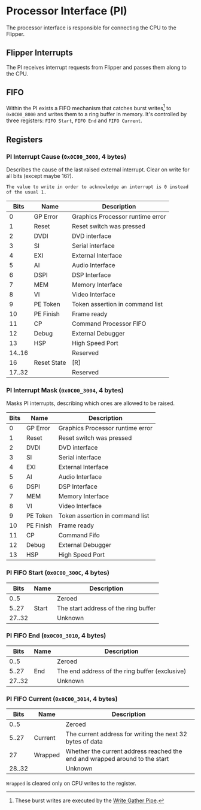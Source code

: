 # Processor Interface (PI)

The processor interface is responsible for connecting the CPU to the Flipper.

## Flipper Interrupts

The PI receives interrupt requests from Flipper and passes them along to the CPU.

## FIFO

Within the PI exists a FIFO mechanism that catches burst writes[^wgp] to `0x0C00_8000` and writes
them to a ring buffer in memory. It's controlled by three registers: `FIFO Start`, `FIFO End` and
`FIFO Current`.

[^wgp]: These burst writes are executed by the [Write Gather Pipe](cpu.md#write-gather-pipe).

## Registers

### PI Interrupt Cause (`0x0C00_3000`, 4 bytes)

Describes the cause of the last raised external interrupt. Clear on write for all bits (except maybe
16?).

```admonish warning
The value to write in order to acknowledge an interrupt is 0 instead of the usual 1.
```

| Bits   | Name        | Description                      |
| ------ | ----------- | -------------------------------- |
| 0      | GP Error    | Graphics Processor runtime error |
| 1      | Reset       | Reset switch was pressed         |
| 2      | DVDI        | DVD interface                    |
| 3      | SI          | Serial interface                 |
| 4      | EXI         | External Interface               |
| 5      | AI          | Audio Interface                  |
| 6      | DSPI        | DSP Interface                    |
| 7      | MEM         | Memory Interface                 |
| 8      | VI          | Video Interface                  |
| 9      | PE Token    | Token assertion in command list  |
| 10     | PE Finish   | Frame ready                      |
| 11     | CP          | Command Processor FIFO           |
| 12     | Debug       | External Debugger                |
| 13     | HSP         | High Speed Port                  |
| 14..16 |             | Reserved                         |
| 16     | Reset State | [R]                              |
| 17..32 |             | Reserved                         |

### PI Interrupt Mask (`0x0C00_3004`, 4 bytes)

Masks PI interrupts, describing which ones are allowed to be raised.

| Bits | Name      | Description                      |
| ---- | --------- | -------------------------------- |
| 0    | GP Error  | Graphics Processor runtime error |
| 1    | Reset     | Reset switch was pressed         |
| 2    | DVDI      | DVD interface                    |
| 3    | SI        | Serial interface                 |
| 4    | EXI       | External Interface               |
| 5    | AI        | Audio Interface                  |
| 6    | DSPI      | DSP Interface                    |
| 7    | MEM       | Memory Interface                 |
| 8    | VI        | Video Interface                  |
| 9    | PE Token  | Token assertion in command list  |
| 10   | PE Finish | Frame ready                      |
| 11   | CP        | Command Fifo                     |
| 12   | Debug     | External Debugger                |
| 13   | HSP       | High Speed Port                  |

### PI FIFO Start (`0x0C00_300C`, 4 bytes)

| Bits   | Name  | Description                          |
| ------ | ----- | ------------------------------------ |
| 0..5   |       | Zeroed                               |
| 5..27  | Start | The start address of the ring buffer |
| 27..32 |       | Unknown                              |

### PI FIFO End (`0x0C00_3010`, 4 bytes)

| Bits   | Name | Description                                    |
| ------ | ---- | ---------------------------------------------- |
| 0..5   |      | Zeroed                                         |
| 5..27  | End  | The end address of the ring buffer (exclusive) |
| 27..32 |      | Unknown                                        |

### PI FIFO Current (`0x0C00_3014`, 4 bytes)

| Bits   | Name    | Description                                                                 |
| ------ | ------- | --------------------------------------------------------------------------- |
| 0..5   |         | Zeroed                                                                      |
| 5..27  | Current | The current address for writing the next 32 bytes of data                   |
| 27     | Wrapped | Whether the current address reached the end and wrapped around to the start |
| 28..32 |         | Unknown                                                                     |

`Wrapped` is cleared only on CPU writes to the register.
